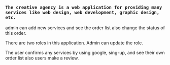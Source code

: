 


### `The creative agency is a web application for providing many services like web design, web development, graphic design, etc.` 

admin can add new services and see the order list also change the status of this order.

There are two roles in this application. Admin can update the role.

The user confirms any services by using google, sing-up, and see their own order list also users make a review.
